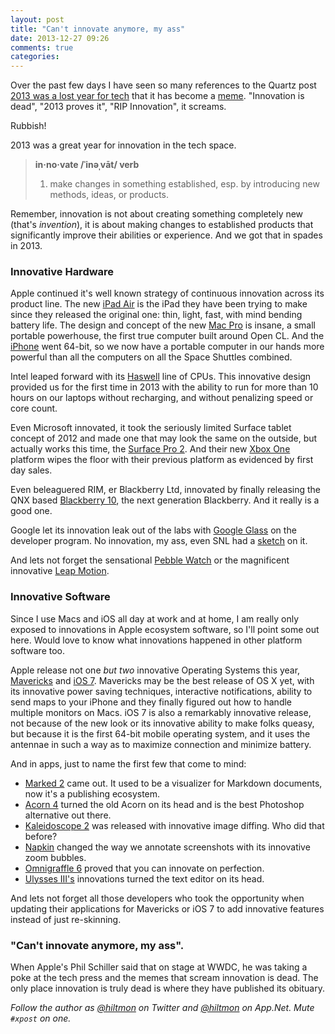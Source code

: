 ```yaml
---
layout: post
title: "Can't innovate anymore, my ass"
date: 2013-12-27 09:26
comments: true
categories: 
---
```


Over the past few days I have seen so many references to the Quartz post [2013 was a lost year for tech](http://qz.com/161443/2013-was-a-lost-year-for-tech/) that it has become a [meme](http://en.wikipedia.org/wiki/Meme). "Innovation is dead", "2013 proves it", "RIP Innovation", it screams.

Rubbish!

2013 was a great year for innovation in the tech space.

> **in·no·vate  /ˈinəˌvāt/  verb**  
> 1. make changes in something established, esp. by introducing new methods, ideas, or products.

Remember, innovation is not about creating something completely new (that's *invention*), it is about making changes to established products that significantly improve their abilities or experience. And we got that in spades in 2013.

### Innovative Hardware

Apple continued it's well known strategy of continuous innovation across its product line. The new [iPad Air](http://www.apple.com/ipad-air/) is the iPad they have been trying to make since they released the original one: thin, light, fast, with mind bending battery life. The design and concept of the new [Mac Pro](http://www.apple.com/mac-pro/) is insane, a small portable powerhouse, the first true computer built around Open CL. And the [iPhone](http://www.apple.com/iphone-5s/) went 64-bit, so we now have a portable computer in our hands more powerful than all the computers on all the Space Shuttles combined.

Intel leaped forward with its [Haswell](http://www.intel.com/content/www/us/en/processors/core/4th-gen-core-processor-family.html) line of CPUs. This innovative design provided us for the first time in 2013 with the ability to run for more than 10 hours on our laptops without recharging, and without penalizing speed or core count.

Even Microsoft innovated, it took the seriously limited Surface tablet concept of 2012 and made one that may look the same on the outside, but actually works this time, the [Surface Pro 2](http://www.microsoft.com/surface/en-us/products/surface-pro-2). And their new [Xbox One](http://www.xbox.com/en-US/xbox-one/innovation) platform wipes the floor with their previous platform as evidenced by first day sales.

Even beleaguered RIM, er Blackberry Ltd, innovated by finally releasing the QNX based [Blackberry 10](http://global.blackberry.com/blackberry-10.html), the next generation Blackberry. And it really is a good one.

Google let its innovation leak out of the labs with [Google Glass](http://www.google.com/glass/start/) on the developer program. No innovation, my ass, even SNL had a [sketch](http://www.npr.org/blogs/alltechconsidered/2013/05/06/181623462/video-snl-tries-on-google-glass) on it.

And lets not forget the sensational [Pebble Watch](https://getpebble.com/) or the magnificent innovative [Leap Motion](https://www.leapmotion.com/).

### Innovative Software

Since I use Macs and iOS all day at work and at home, I am really only exposed to innovations in Apple ecosystem software, so I'll point some out here. <span class="light">Would love to know what innovations happened in other platform software too.</span>

Apple release not one *but two* innovative Operating Systems this year, [Mavericks](http://www.apple.com/osx/) and [iOS 7](http://www.apple.com/ios/). Mavericks may be the best release of OS X yet, with its innovative power saving techniques, interactive notifications, ability to send maps to your iPhone and they finally figured out how to handle multiple monitors on Macs. iOS 7 is also a remarkably innovative release, not because of the new look or its innovative ability to make folks queasy, but because it is the first 64-bit mobile operating system, and it uses the antennae in such a way as to maximize connection and minimize battery.

And in apps, just to name the first few that come to mind:

* [Marked 2](http://marked2app.com/) came out. It used to be a visualizer for Markdown documents, now it's a publishing ecosystem.
* [Acorn 4](http://www.flyingmeat.com/acorn/) turned the old Acorn on its head and is the best Photoshop alternative out there.
* [Kaleidoscope 2](http://www.kaleidoscopeapp.com/) was released with innovative image diffing. Who did that before?
* [Napkin](http://aged-and-distilled.com/napkin/) changed the way we annotate screenshots with its innovative zoom bubbles.
* [Omnigraffle 6](http://www.omnigroup.com/omnigraffle) proved that you can innovate on perfection.
* [Ulysses III's](http://www.ulyssesapp.com/) innovations turned the text editor on its head.

And lets not forget all those developers who took the opportunity when updating their applications for Mavericks or iOS 7 to add innovative features instead of just re-skinning.

### "Can't innovate anymore, my ass".

When Apple's Phil Schiller said that on stage at WWDC, he was taking a poke at the tech press and the memes that scream innovation is dead. The only place innovation is truly dead is where they have published its obituary.

*Follow the author as [@hiltmon](https://twitter.com/hiltmon) on Twitter and [@hiltmon](http://alpha.app.net/hiltmon) on App.Net. Mute `#xpost` on one.*
